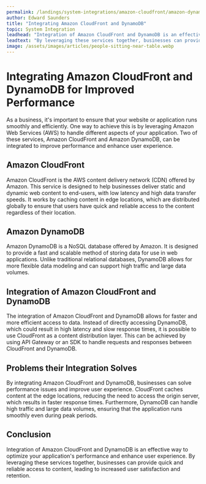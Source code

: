 ```yaml
---
permalink: /landings/system-integrations/amazon-cloudfront/amazon-dynamodb
author: Edward Saunders
title: "Integrating Amazon CloudFront and DynamoDB"
topic: System Integration
leadhead: "Integration of Amazon CloudFront and DynamoDB is an effective way to optimize your application's performance and enhance user experience"
leadtext: "By leveraging these services together, businesses can provide quick and reliable access to content, leading to increased user satisfaction and retention."
image: /assets/images/articles/people-sitting-near-table.webp
---
```

<div class="arttext">  <h1>Integrating Amazon CloudFront and DynamoDB for Improved Performance</h1>

  <p>As a business, it's important to ensure that your website or application runs smoothly and efficiently. One way to achieve this is by leveraging Amazon Web Services (AWS) to handle different aspects of your application. Two of these services, Amazon CloudFront and Amazon DynamoDB, can be integrated to improve performance and enhance user experience.</p>

  <h2>Amazon CloudFront</h2>

  <p>Amazon CloudFront is the AWS content delivery network (CDN) offered by Amazon. This service is designed to help businesses deliver static and dynamic web content to end-users, with low latency and high data transfer speeds. It works by caching content in edge locations, which are distributed globally to ensure that users have quick and reliable access to the content regardless of their location.</p>

  <h2>Amazon DynamoDB</h2>

  <p>Amazon DynamoDB is a NoSQL database offered by Amazon. It is designed to provide a fast and scalable method of storing data for use in web applications. Unlike traditional relational databases, DynamoDB allows for more flexible data modeling and can support high traffic and large data volumes.</p>

  <h2>Integration of Amazon CloudFront and DynamoDB</h2>

  <p>The integration of Amazon CloudFront and DynamoDB allows for faster and more efficient access to data. Instead of directly accessing DynamoDB, which could result in high latency and slow response times, it is possible to use CloudFront as a content distribution layer. This can be achieved by using API Gateway or an SDK to handle requests and responses between CloudFront and DynamoDB.</p>

  <h2>Problems their Integration Solves</h2>

  <p>By integrating Amazon CloudFront and DynamoDB, businesses can solve performance issues and improve user experience. CloudFront caches content at the edge locations, reducing the need to access the origin server, which results in faster response times. Furthermore, DynamoDB can handle high traffic and large data volumes, ensuring that the application runs smoothly even during peak periods.</p>

  <h2>Conclusion</h2>

  <p>Integration of Amazon CloudFront and DynamoDB is an effective way to optimize your application's performance and enhance user experience. By leveraging these services together, businesses can provide quick and reliable access to content, leading to increased user satisfaction and retention. </p>

</div>